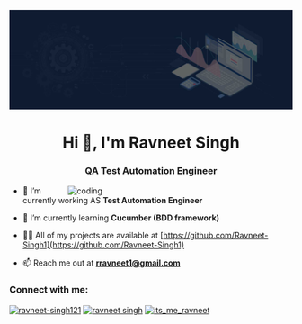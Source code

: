 ![logo](https://github.com/Ravneet-Singh1/Ravneet-Singh1/blob/main/main-banner.jpg)
<h1 align="center">Hi 👋, I'm Ravneet Singh</h1>
<h3 align="center">QA Test Automation Engineer</h3>

<img align="right" alt="coding" width="400" src="https://cdn.dribbble.com/users/1059583/screenshots/4171367/coding-freak.gif">


- 🔭 I’m currently working AS **Test Automation Engineer**

- 🌱 I’m currently learning **Cucumber (BDD framework)**

- 👨‍💻 All of my projects are available at [https://github.com/Ravneet-Singh1](https://github.com/Ravneet-Singh1)

- 📫 Reach me out at **rravneet1@gmail.com**

<h3 align="left">Connect with me:</h3>
<p align="left">
<a href="https://linkedin.com/in/ravneet-singh121" target="blank"><img align="center" src="https://raw.githubusercontent.com/rahuldkjain/github-profile-readme-generator/master/src/images/icons/Social/linked-in-alt.svg" alt="ravneet-singh121" height="30" width="40" /></a>
<a href="https://www.facebook.com/ravneet.singh.739326" target="blank"><img align="center" src="https://raw.githubusercontent.com/rahuldkjain/github-profile-readme-generator/master/src/images/icons/Social/facebook.svg" alt="ravneet singh" height="30" width="40" /></a>
<a href="https://instagram.com/its_me_ravneet" target="blank"><img align="center" src="https://raw.githubusercontent.com/rahuldkjain/github-profile-readme-generator/master/src/images/icons/Social/instagram.svg" alt="its_me_ravneet" height="30" width="40" /></a>
</p>
